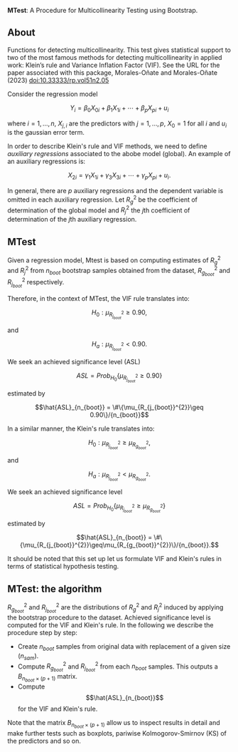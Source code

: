 **MTest**: A Procedure for Multicollinearity Testing using Bootstrap.

## About

Functions for detecting multicollinearity. This test gives statistical support to two of the most famous methods for detecting multicollinearity in applied work: Klein’s rule and Variance Inflation Factor (VIF). See the URL for the paper associated with this package, Morales-Oñate and Morales-Oñate (2023) [doi:10.33333/rp.vol51n2.05](doi:10.33333/rp.vol51n2.05)


Consider the regression model

$$
Y_i	= \beta_{0}X_{0i} + \beta_{1}X_{1i} + \cdots+ \beta_{p}X_{pi} +u_i
$$

where $i = 1,\ldots,n$, $X_{j,i}$ are the predictors with $j = 1,\ldots,p$, $X_0 = 1$ for all $i$ and $u_i$ is the gaussian error term. 

In order to describe Klein's rule and VIF methods, we need to define *auxiliary regressions* associated to the abobe model (global). An example of an auxiliary regressions is:

$$
X_{2i} =  \gamma_{1}X_{1i} + \gamma_{3}X_{3i} + \cdots+ \gamma_{p}X_{pi} +u_i.
$$

In general, there are $p$ auxiliary regressions and the dependent variable is omitted in each auxiliary regression. Let $R_{g}^{2}$ be the coefficient of determination of the global model and $R_{j}^{2}$ the $j\text{th}$ coefficient of determination of the $j\text{th}$ auxiliary regression.


## MTest

Given a regression model, Mtest is based on computing estimates of $R_{g}^{2}$ and $R_{j}^{2}$ from $n_{boot}$ bootstrap samples obtained from the dataset, $R_{g_{boot}}^{2}$ and $R_{j_{boot}}^{2}$ respectively. 

Therefore, in the context of MTest, the VIF rule translates into:

$$H_0:\mu_{R_{j_{boot}}^{2}}\geq 0.90,$$

and 

$$H_a:\mu_{R_{j_{boot}}^{2}}<0.90.$$

We seek an achieved significance level (ASL)

$$ASL = Prob_{H_0}\{\mu_{R_{j_{boot}}^{2}}\geq 0.90\}$$

estimated by 

$$\hat{ASL}_{n_{boot}} = \#\{\mu_{R_{j_{boot}}^{2}}\geq 0.90\}/{n_{boot}}$$

In a similar manner, the  Klein's rule translates into:

$$H_0:\mu_{R_{j_{boot}}^{2}}\geq \mu_{R_{g_{boot}}^{2}},$$

and 

$$
H_a:\mu_{R_{j_{boot}}^{2}}<\mu_{R_{g_{boot}}^{2}}.
$$

We seek an achieved significance level

$$ASL = Prob_{H_0}\{\mu_{R_{j_{boot}}^{2}}\geq \mu_{R_{g_{boot}}^{2}}\}$$

estimated by 

$$\hat{ASL}_{n_{boot}} = \#\{\mu_{R_{j_{boot}}^{2}}\geq\mu_{R_{g_{boot}}^{2}}\}/{n_{boot}}.$$

It should be noted that this set up let us formulate VIF and Klein's rules in terms of statistical hypothesis testing. 




## MTest: the algorithm


$R_{g_{boot}}^{2}$ and $R_{j_{boot}}^{2}$ are the distributions of $R_{g}^{2}$ and $R_{j}^{2}$ induced by applying the bootstrap procedure to the dataset. Achieved significance level is computed for the VIF and Klein's rule. In the following we describe the procedure step by step:


- Create $n_{boot}$ samples from original data with replacement of a given size ($n_{sam}$). 
- Compute $R_{g_{boot}}^{2}$ and $R_{j_{boot}}^{2}$ from each $n_{boot}$ samples. This outputs a $B_{n_{boot}\times (p+1)}$ matrix.
- Compute $$\hat{ASL}_{n_{boot}}$$ for the VIF and Klein's rule.


Note that the matrix $B_{n_{boot}\times (p+1)}$ allow us to inspect results in detail and make further tests such as boxplots, pariwise Kolmogorov-Smirnov (KS) of the predictors and so on.